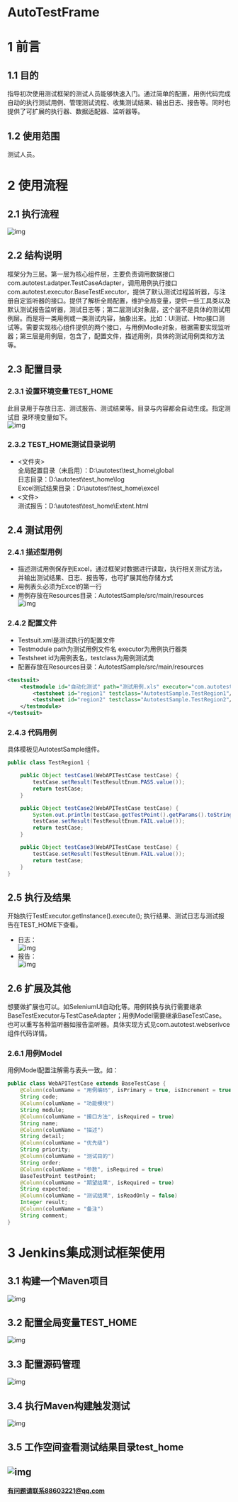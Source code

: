 # AutoTestFrame
# 1 前言
## 1.1 目的
指导初次使用测试框架的测试人员能够快速入门。通过简单的配置，用例代码完成自动的执行测试用例、管理测试流程、收集测试结果、输出日志、报告等。同时也提供了可扩展的执行器、数据适配器、监听器等。
## 1.2 使用范围
测试人员。
# 2 使用流程
## 2.1 执行流程
![img](https://github.com/skyVea/AutoTestFrame/blob/master/Img/follow.png)
## 2.2 结构说明
框架分为三层。第一层为核心组件层，主要负责调用数据接口com.autotest.adatper.TestCaseAdapter，调用用例执行接口com.autotest.executor.BaseTestExecutor，提供了默认测试过程监听器，与注册自定监听器的接口。提供了解析全局配置，维护全局变量，提供一些工具类以及默认测试报告监听器，测试日志等；第二层测试对象层，这个层不是具体的测试用例层。而是将一类用例或一类测试内容，抽象出来。比如：UI测试、Http接口测试等。需要实现核心组件提供的两个接口，与用例Modle对象，根据需要实现监听器；第三层是用例层，包含了，配置文件，描述用例，具体的测试用例类和方法等。
## 2.3 配置目录
### 2.3.1 设置环境变量TEST_HOME
此目录用于存放日志、测试报告、测试结果等。目录与内容都会自动生成。指定测试目	录环境变量如下。</br>
![img](https://github.com/skyVea/AutoTestFrame/blob/master/Img/env.png)
### 2.3.2 TEST_HOME测试目录说明

* <文件夹></br>
全局配置目录（未启用）：D:\autotest\test_home\global</br>
日志目录：D:\autotest\test_home\log</br>
Excel测试结果目录：D:\autotest\test_home\excel</br>
* <文件></br>
测试报告：D:\autotest\test_home\Extent.html</br>

## 2.4 测试用例
### 2.4.1 描述型用例
* 描述测试用例保存到Excel，通过框架对数据进行读取，执行相关测试方法，并输出测试结果、日志、报告等，也可扩展其他存储方式
* 用例表头必须为Excel的第一行
* 用例存放在Resources目录：AutotestSample/src/main/resources</br>
![img](https://github.com/skyVea/AutoTestFrame/blob/master/Img/excelcase.png)
### 2.4.2 配置文件
* Testsuit.xml是测试执行的配置文件
* Testmodule path为测试用例文件名 executor为用例执行器类
* Testsheet id为用例表名，testclass为用例测试类
* 配置存放在Resources目录：AutotestSample/src/main/resources
```xml
<testsuit>
	<testmodule id="自动化测试" path="测试用例.xls" executor="com.autotest.webserivce.executor.WebAPITestExecutor">
		<testsheet id="region1" testclass="AutotestSample.TestRegion1"/>
		<testsheet id="region2" testclass="AutotestSample.TestRegion2"/>
	</testmodule>
</testsuit>
```
### 2.4.3 代码用例
具体模板见AutotestSample组件。</br>
```java
public class TestRegion1 {

	public Object testCase1(WebAPITestCase testCase) {
		testCase.setResult(TestResultEnum.PASS.value());
		return testCase;
	}

	public Object testCase2(WebAPITestCase testCase) {
		System.out.println(testCase.getTestPoint().getParams().toString());
		testCase.setResult(TestResultEnum.FAIL.value());
		return testCase;
	}

	public Object testCase3(WebAPITestCase testCase) {
		testCase.setResult(TestResultEnum.FAIL.value());
		return testCase;
	}
}
```
## 2.5 执行及结果
开始执行TestExecutor.getInstance().execute();
执行结果、测试日志与测试报告在TEST_HOME下查看。
* 日志：</br>
![img](https://github.com/skyVea/AutoTestFrame/blob/master/Img/log.png)
* 报告：</br>
![img](https://github.com/skyVea/AutoTestFrame/blob/master/Img/report.png)
## 2.6 扩展及其他
想要做扩展也可以。如SeleniumUI自动化等。用例转换与执行需要继承BaseTestExecutor与TestCaseAdapter；用例Model需要继承BaseTestCase。也可以重写各种监听器如报告监听器。具体实现方式见com.autotest.webserivce组件代码详情。
### 2.6.1 用例Model
用例Model配置注解需与表头一致。如：
```java
public class WebAPITestCase extends BaseTestCase {
	@Column(columName = "用例编码", isPrimary = true, isIncrement = true)
	String code;
	@Column(columName = "功能模块")
	String module;
	@Column(columName = "接口方法", isRequired = true)
	String name;
	@Column(columName = "描述")
	String detail;
	@Column(columName = "优先级")
	String priority;
	@Column(columName = "测试目的")
	String order;
	@Column(columName = "参数", isRequired = true)
	BaseTestPoint testPoint;
	@Column(columName = "期望结果", isRequired = true)
	String expected;
	@Column(columName = "测试结果", isReadOnly = false)
	Integer result;
	@Column(columName = "备注")
	String comment;
}
```
# 3 Jenkins集成测试框架使用
## 3.1 构建一个Maven项目
![img](https://github.com/skyVea/AutoTestFrame/blob/master/Img/maven_project.png)
## 3.2 配置全局变量TEST_HOME
![img](https://github.com/skyVea/AutoTestFrame/blob/master/Img/set_env.png)
## 3.3 配置源码管理
![img](https://github.com/skyVea/AutoTestFrame/blob/master/Img/set_source.png)
## 3.4 执行Maven构建触发测试
![img](https://github.com/skyVea/AutoTestFrame/blob/master/Img/build.png)
## 3.5 工作空间查看测试结果目录test_home
![img](https://github.com/skyVea/AutoTestFrame/blob/master/Img/workspace.png)
---
 #### 有问题请联系88603221@qq.com
